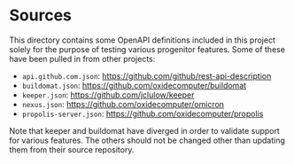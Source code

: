 # Sources

This directory contains some OpenAPI definitions included in this project
solely for the purpose of testing various progenitor features. Some of these
have been pulled in from other projects:

- `api.github.com.json`: https://github.com/github/rest-api-description
- `buildomat.json`: https://github.com/oxidecomputer/buildomat
- `keeper.json`: https://github.com/jclulow/keeper
- `nexus.json`: https://github.com/oxidecomputer/omicron
- `propolis-server.json`: https://github.com/oxidecomputer/propolis

Note that keeper and buildomat have diverged in order to validate support for various features. The others should not be changed other than updating them from their source repository.